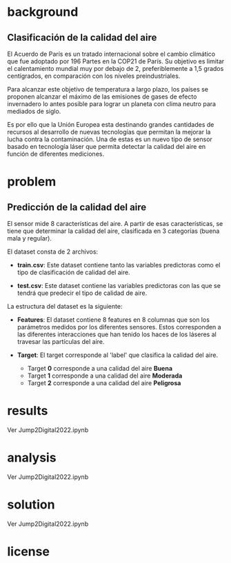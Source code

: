 # background
## Clasificación de la calidad del aire
El Acuerdo de París es un tratado internacional sobre el cambio climático que fue adoptado por 196 Partes en la COP21 de París. Su objetivo es limitar el calentamiento mundial muy por debajo de 2, preferiblemente a 1,5 grados centígrados, en comparación con los niveles preindustriales.

Para alcanzar este objetivo de temperatura a largo plazo, los países se proponen alcanzar el máximo de las emisiones de gases de efecto invernadero lo antes posible para lograr un planeta con clima neutro para mediados de siglo.

Es por ello que la Unión Europea esta destinando grandes cantidades de recursos al desarrollo de nuevas tecnologías que permitan la mejorar la lucha contra la contaminación. Una de estas es un nuevo tipo de sensor basado en tecnología láser que permita detectar la calidad del aire en función de diferentes mediciones.

# problem

## Predicción de la calidad del aire

El sensor mide 8 características del aire. A partir de esas características, se tiene que determinar la calidad del aire, clasificada en 3 categorías (buena mala y regular).

El dataset consta de 2 archivos:

- **train.csv**: Este dataset contiene tanto las variables predictoras como el tipo de clasificación de calidad del aire.

- **test.csv**: Este dataset contiene las variables predictoras con las que se tendrá que predecir el tipo de calidad de aire.

La estructura del dataset es la siguiente:

- **Features**: El dataset contiene 8 features en 8 columnas que son los parámetros medidos por los diferentes sensores. Estos corresponden a las diferentes interacciones que han tenido los haces de los láseres al travesar las partículas del aire.

- **Target**: El target corresponde al 'label' que clasifica la calidad del aire.

  - Target **0** corresponde a una calidad del aire **Buena**
  - Target **1** corresponde a una calidad del aire **Moderada**
  - Target **2** corresponde a una calidad del aire **Peligrosa**

# results

Ver Jump2Digital2022.ipynb

# analysis

Ver Jump2Digital2022.ipynb

# solution

Ver Jump2Digital2022.ipynb

# license